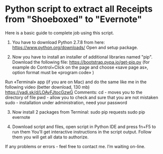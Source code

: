 Python script to extract all Receipts <br>from "Shoeboxed" to "Evernote"
==========================

Here is a basic guide to complete job using this script.

1) You have to download Python 2.7.8 from here: https://www.python.org/downloads/
Open and setup package.

2) Now you have to install an installer of additional libraries named "pip". Download the following file: https://bootstrap.pypa.io/get-pip.py
(for example do Control+Click on the page and choose «save page as», option format must be «program code» )

Run «Terminal» app (if you are on Mac) and do the same like me in the following video (better download, 130 mb)  https://yadi.sk/d/LOAvFJtocGzwG
Comments: 
cd - moves you to the directory of file 
pwd - allow you to check and sure that you are not mistaken
sudo - installation under administration, need your password 

3) Now install 2 packages from Terminal:
sudo pip requests 
sudo pip evernote 

4) Download script and files, open script in Python IDE and press fn+F5 to run them 
You’ll get interactive instructions in the script output. Follow them you will get all data to authorize. 

If any problems or errors - feel free to contact me. I’m waiting on-line.
